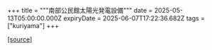 +++
title = """南部公民館太陽光発電設備"""
date = 2025-05-13T05:00:00.000Z
expiryDate = 2025-06-07T17:22:36.682Z
tags = ["kuriyama"]
+++


[[source]](https://www.town.kuriyama.hokkaido.jp/site/-/23054.html)

